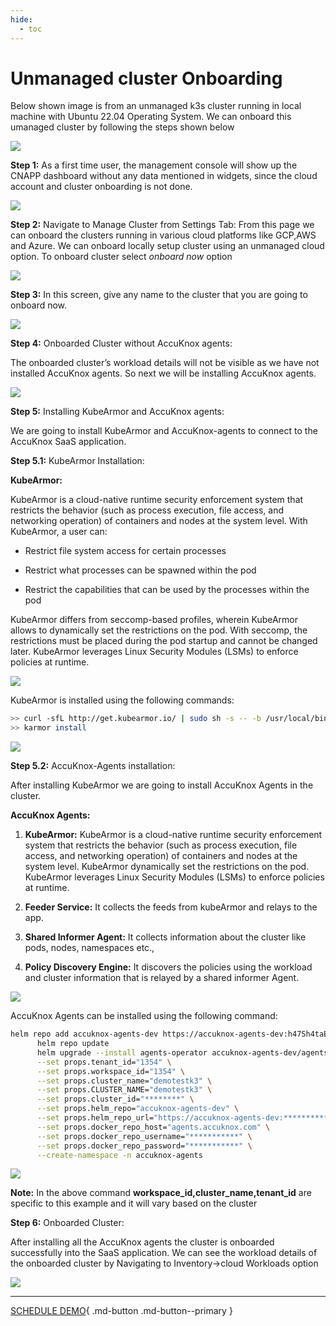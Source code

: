 ```yaml
---
hide:
  - toc
---
```


# **Unmanaged cluster Onboarding**

Below shown image is from an unmanaged k3s cluster running in local machine with Ubuntu 22.04 Operating System. We can onboard this umanaged cluster by following the steps shown below 

![](/getting-started/images/k3s.png)

**Step 1:** As a first time user, the management console will show up the CNAPP dashboard without any data mentioned in widgets, since the cloud account and cluster onboarding is not done. 

![](/getting-started/images/cnapp-dashboard.png)

**Step 2:** Navigate to Manage Cluster from Settings Tab: 
From this page we can onboard the clusters running in various cloud platforms like GCP,AWS and Azure. We can onboard locally setup cluster using an unmanaged cloud option. To onboard cluster select *onboard now* option

![](/getting-started/images/cluster-onboarding-1.png)

**Step 3:** In this screen, give any name to the cluster that you are going to onboard now.

![](/getting-started/images/cluster-onboarding-2.png)

**Step 4:** Onboarded Cluster without AccuKnox agents: 

The onboarded cluster’s workload details will not be visible as we have not installed AccuKnox agents. So next we will be installing AccuKnox agents.

![](/getting-started/images/cluster-onboarding-3.png)

**Step 5:** Installing KubeArmor and AccuKnox agents: 

We are going to install KubeArmor and AccuKnox-agents to connect to the AccuKnox SaaS application.

**Step 5.1:** KubeArmor Installation: 

**KubeArmor:** 

KubeArmor is a cloud-native runtime security enforcement system that restricts the behavior (such as process execution, file access, and networking operation) of containers and nodes at the system level. With KubeArmor, a user can:

+ Restrict file system access for certain processes

+ Restrict what processes can be spawned within the pod

+ Restrict the capabilities that can be used by the processes within the pod

KubeArmor differs from seccomp-based profiles, wherein KubeArmor allows to dynamically set the restrictions on the pod. With seccomp, the restrictions must be placed during the pod startup and cannot be changed later. KubeArmor leverages Linux Security Modules (LSMs) to enforce policies at runtime.

![](/getting-started/images/cluster-onboarding-4.png)

KubeArmor is installed using the following commands:

```bash
>> curl -sfL http://get.kubearmor.io/ | sudo sh -s -- -b /usr/local/bin
>> karmor install
```
![](/getting-started/images/cluster-onboarding-5.png)

**Step 5.2:** AccuKnox-Agents installation:

After installing KubeArmor we are going to install AccuKnox Agents in the cluster. 

**AccuKnox Agents:** 

1. **KubeArmor:**  KubeArmor is a cloud-native runtime security enforcement system that restricts the behavior (such as process execution, file access, and networking operation) of containers and nodes at the system level. KubeArmor dynamically set the restrictions on the pod. KubeArmor leverages Linux Security Modules (LSMs) to enforce policies at runtime.

2. **Feeder Service:** It collects the feeds from kubeArmor and relays to the app. 

3. **Shared Informer Agent:** It collects information about the cluster like pods, nodes, namespaces etc., 

4. **Policy Discovery Engine:** It discovers the policies using the workload and cluster information that is relayed by a shared informer Agent. 

![](/getting-started/images/cluster-onboarding-6.png)

AccuKnox Agents can be installed using the following command: 

```bash
helm repo add accuknox-agents-dev https://accuknox-agents-dev:h47Sh4taEs@agents.accuknox.com/repository/accuknox-agents-dev
      helm repo update
      helm upgrade --install agents-operator accuknox-agents-dev/agents-operator \
      --set props.tenant_id="1354" \
      --set props.workspace_id="1354" \
      --set props.cluster_name="demotestk3" \
      --set props.CLUSTER_NAME="demotestk3" \
      --set props.cluster_id="********" \
      --set props.helm_repo="accuknox-agents-dev" \
      --set props.helm_repo_url="https://accuknox-agents-dev:**********@agents.accuknox.com/repository/accuknox-agents-dev" \
      --set props.docker_repo_host="agents.accuknox.com" \
      --set props.docker_repo_username="***********" \
      --set props.docker_repo_password="***********" \
      --create-namespace -n accuknox-agents
```

![](/getting-started/images/cluster-onboarding-7.png)

**Note:** In the above command **workspace_id,cluster_name,tenant_id**  are specific to this example and it will vary based on the cluster

**Step 6:** Onboarded Cluster: 

After installing all the AccuKnox agents the cluster is onboarded successfully into the SaaS application. We can see the workload details of the onboarded cluster by Navigating to Inventory->cloud Workloads option 

![](/getting-started/images/cluster-onboarding-8.png)


  - - - 
[SCHEDULE DEMO](https://www.accuknox.com/contact-us){ .md-button .md-button--primary }